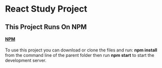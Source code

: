 # React Study Project

## This Project Runs On NPM

#### [NPM](https://www.npmjs.com/get-npm)

To use this project you can download or clone the files and run: **npm install** from the command line of the parent folder then run **npm start** to start the development server.